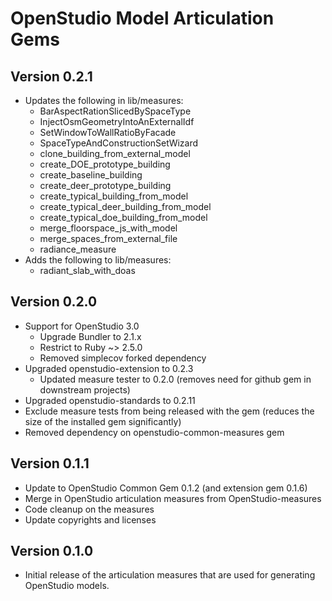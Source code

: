 # OpenStudio Model Articulation Gems

## Version 0.2.1

* Updates the following in lib/measures:
    * BarAspectRationSlicedBySpaceType
    * InjectOsmGeometryIntoAnExternalIdf
    * SetWindowToWallRatioByFacade
    * SpaceTypeAndConstructionSetWizard
    * clone_building_from_external_model
    * create_DOE_prototype_building
    * create_baseline_building
    * create_deer_prototype_building
    * create_typical_building_from_model
    * create_typical_deer_building_from_model
    * create_typical_doe_building_from_model
    * merge_floorspace_js_with_model
    * merge_spaces_from_external_file
    * radiance_measure
* Adds the following to lib/measures:
    * radiant_slab_with_doas


## Version 0.2.0

* Support for OpenStudio 3.0
    * Upgrade Bundler to 2.1.x
    * Restrict to Ruby ~> 2.5.0   
    * Removed simplecov forked dependency 
* Upgraded openstudio-extension to 0.2.3
    * Updated measure tester to 0.2.0 (removes need for github gem in downstream projects)
* Upgraded openstudio-standards to 0.2.11
* Exclude measure tests from being released with the gem (reduces the size of the installed gem significantly)
* Removed dependency on openstudio-common-measures gem

## Version 0.1.1

* Update to OpenStudio Common Gem 0.1.2 (and extension gem 0.1.6)
* Merge in OpenStudio articulation measures from OpenStudio-measures
* Code cleanup on the measures
* Update copyrights and licenses 

## Version 0.1.0

* Initial release of the articulation measures that are used for generating OpenStudio models.
